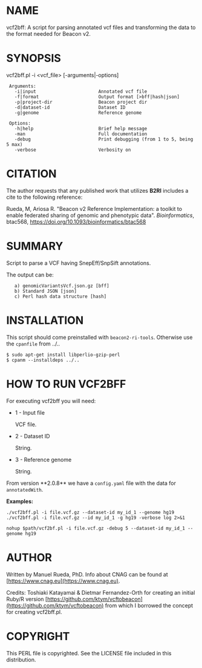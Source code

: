 # NAME

vcf2bff: A script for parsing annotated vcf files and transforming the data to the format needed for Beacon v2.

# SYNOPSIS

vcf2bff.pl -i &lt;vcf\_file> \[-arguments|-options\]

     Arguments:                       
       -i|input                       Annotated vcf file
       -f|format                      Output format [>bff|hash|json]
       -p|project-dir                 Beacon project dir
       -d|dataset-id                  Dataset ID
       -g|genome                      Reference genome

     Options:
       -h|help                        Brief help message
       -man                           Full documentation
       -debug                         Print debugging (from 1 to 5, being 5 max)
       -verbose                       Verbosity on

# CITATION

The author requests that any published work that utilizes **B2RI** includes a cite to the following reference:

Rueda, M, Ariosa R. "Beacon v2 Reference Implementation: a toolkit to enable federated sharing of genomic and phenotypic data". _Bioinformatics_, btac568, https://doi.org/10.1093/bioinformatics/btac568

# SUMMARY

Script to parse a VCF having SnepEff/SnpSift annotations.

The output can be:

       a) genomicVariantsVcf.json.gz [bff]
       b) Standard JSON [json]
       c) Perl hash data structure [hash]

# INSTALLATION

This script should come preinstalled with `beacon2-ri-tools`. Otherwise use the `cpanfile` from ../..

    $ sudo apt-get install libperlio-gzip-perl
    $ cpanm --installdeps ../..

# HOW TO RUN VCF2BFF

For executing vcf2bff you will need:

- 1 - Input file

    VCF file.

- 2 - Dataset ID

    String.

- 3 - Reference genome

    String.

From version \*\*2.0.8\*\* we have a `config.yaml` file with the data for `annotatedWith`.

**Examples:**

    ./vcf2bff.pl -i file.vcf.gz --dataset-id my_id_1 --genome hg19
    ./vcf2bff.pl -i file.vcf.gz --id my_id_1 -g hg19 -verbose log 2>&1

    nohup $path/vcf2bf.pl -i file.vcf.gz -debug 5 --dataset-id my_id_1 --genome hg19

# AUTHOR 

Written by Manuel Rueda, PhD. Info about CNAG can be found at [https://www.cnag.eu](https://www.cnag.eu).

Credits: Toshiaki Katayamai & Dietmar Fernandez-Orth for creating an initial Ruby/R version [https://github.com/ktym/vcftobeacon](https://github.com/ktym/vcftobeacon) 
from which I borrowed the concept for creating vcf2bff.pl.

# COPYRIGHT

This PERL file is copyrighted. See the LICENSE file included in this distribution.
